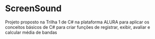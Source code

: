 # ScreenSound

Projeto proposto na Trilha 1 de C# na plataforma ALURA para aplicar os conceitos básicos de C# para criar funções de registrar, exibir, avaliar e calcular média de bandas 

